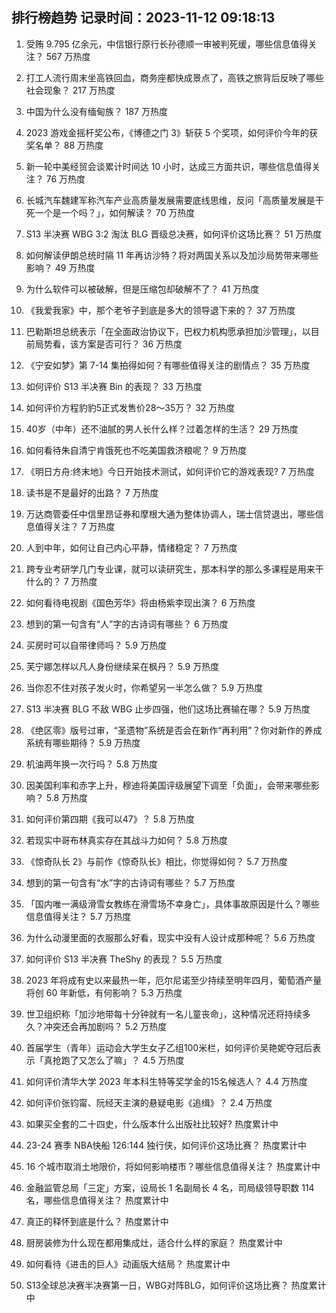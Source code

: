 
## 排行榜趋势 记录时间：2023-11-12 09:18:13
  
  1. 受贿 9.795 亿余元，中信银行原行长孙德顺一审被判死缓，哪些信息值得关注？ 567 万热度
    
  2. 打工人流行周末坐高铁回血，商务座都快成景点了，高铁之旅背后反映了哪些社会现象？ 217 万热度
    
  3. 中国为什么没有缅甸族？ 187 万热度
    
  4. 2023 游戏金摇杆奖公布，《博德之门 3》斩获 5 个奖项，如何评价今年的获奖名单？ 88 万热度
    
  5. 新一轮中美经贸会谈累计时间达 10 小时，达成三方面共识，哪些信息值得关注？ 76 万热度
    
  6. 长城汽车魏建军称汽车产业高质量发展需要底线思维，反问「高质量发展是干死一个是一个吗？」，如何解读？ 70 万热度
    
  7. S13 半决赛 WBG 3:2 淘汰 BLG 晋级总决赛，如何评价这场比赛？ 51 万热度
    
  8. 如何解读伊朗总统时隔 11 年再访沙特？将对两国关系以及加沙局势带来哪些影响？ 49 万热度
    
  9. 为什么软件可以被破解，但是压缩包却破解不了？ 41 万热度
    
  10. 《我爱我家》中，那个老爷子到底是多大的领导退下来的？ 37 万热度
    
  11. 巴勒斯坦总统表示「在全面政治协议下，巴权力机构愿承担加沙管理」，以目前局势看，该方案是否可行？ 36 万热度
    
  12. 《宁安如梦》第 7-14 集拍得如何？有哪些值得关注的剧情点？ 35 万热度
    
  13. 如何评价 S13 半决赛 Bin 的表现？ 33 万热度
    
  14. 如何评价方程豹豹5正式发售价28～35万？ 32 万热度
    
  15. 40岁（中年）还不油腻的男人长什么样？过着怎样的生活？ 29 万热度
    
  16. 如何看待朱自清宁肯饿死也不吃美国救济粮呢？ 9 万热度
    
  17. 《明日方舟:终末地》今日开始技术测试，如何评价它的游戏表现? 7 万热度
    
  18. 读书是不是最好的出路？ 7 万热度
    
  19. 万达商管委任中信里昂证券和摩根大通为整体协调人，瑞士信贷退出，哪些信息值得关注？ 7 万热度
    
  20. 人到中年，如何让自己内心平静，情绪稳定？ 7 万热度
    
  21. 跨专业考研学几门专业课，就可以读研究生，那本科学的那么多课程是用来干什么的？ 7 万热度
    
  22. 如何看待电视剧《国色芳华》将由杨紫李现出演？ 6 万热度
    
  23. 想到的第一句含有“人”字的古诗词有哪些？ 6 万热度
    
  24. 买房时可以自带律师吗？ 5.9 万热度
    
  25. 芙宁娜怎样以凡人身份继续呆在枫丹？ 5.9 万热度
    
  26. 当你忍不住对孩子发火时，你希望另一半怎么做？ 5.9 万热度
    
  27. S13 半决赛 BLG 不敌 WBG 止步四强，他们这场比赛输在哪？ 5.9 万热度
    
  28. 《绝区零》版号过审，“圣遗物”系统是否会在新作“再利用”？你对新作的养成系统有哪些期待？ 5.9 万热度
    
  29. 机油两年换一次行吗？ 5.8 万热度
    
  30. 因美国利率和赤字上升，穆迪将美国评级展望下调至「负面」，会带来哪些影响？ 5.8 万热度
    
  31. 如何评价第四期《我可以47》？ 5.8 万热度
    
  32. 若现实中哥布林真实存在其战斗力如何？ 5.8 万热度
    
  33. 《惊奇队长 2》与前作《惊奇队长》相比，你觉得如何？ 5.7 万热度
    
  34. 想到的第一句含有“水”字的古诗词有哪些？ 5.7 万热度
    
  35. 「国内唯一满级滑雪女教练在滑雪场不幸身亡」，具体事故原因是什么？哪些信息值得关注？ 5.7 万热度
    
  36. 为什么动漫里面的衣服那么好看，现实中没有人设计成那种呢？ 5.6 万热度
    
  37. 如何评价 S13 半决赛 TheShy 的表现？ 5.5 万热度
    
  38. 2023 年将成有史以来最热一年，厄尔尼诺至少持续至明年四月，葡萄酒产量将创 60 年新低，有何影响？ 5.3 万热度
    
  39. 世卫组织称「加沙地带每十分钟就有一名儿童丧命」，这种情况还将持续多久？冲突还会再加剧吗？ 5.2 万热度
    
  40. 首届学生（青年）运动会大学生女子乙组100米栏，如何评价吴艳妮夺冠后表示「真抢跑了又怎么了嘛」？ 4.5 万热度
    
  41. 如何评价清华大学 2023 年本科生特等奖学金的15名候选人？ 4.4 万热度
    
  42. 如何评价张钧甯、阮经天主演的悬疑电影《追缉》？ 2.4 万热度
    
  43. 如果买全套的二十四史，什么版本什么出版社比较好? 热度累计中
    
  44. 23-24 赛季 NBA快船 126:144 独行侠，如何评价这场比赛？ 热度累计中
    
  45. 16 个城市取消土地限价，将如何影响楼市？哪些信息值得关注？ 热度累计中
    
  46. 金融监管总局「三定」方案，设局长 1 名副局长 4 名，司局级领导职数 114 名，哪些信息值得关注？ 热度累计中
    
  47. 真正的释怀到底是什么？ 热度累计中
    
  48. 厨房装修为什么现在都用集成灶，适合什么样的家庭？ 热度累计中
    
  49. 如何看待《进击的巨人》动画版大结局？ 热度累计中
    
  50. S13全球总决赛半决赛第一日，WBG对阵BLG，如何评价这场比赛？ 热度累计中
    